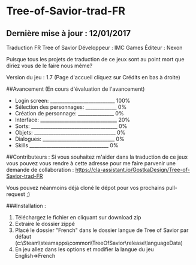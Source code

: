 # Tree-of-Savior-trad-FR
## Dernière mise à jour : 12/01/2017
Traduction FR Tree of Savior Développeur : IMC Games Éditeur : Nexon

Puisque tous les projets de traduction de ce jeux sont au point mort que diriez vous de le faire nous même?

Version du jeu : 1.7 (Page d'accueil cliquez sur Crédits en bas à droite)

##Avancement (En cours d'évaluation de l'avancement)

- Login screen: ___________________________ 100%
- Sélection des personnages: _____________ 0%
- Création de personnage: _______________ 0%
- Interface: ________________________________ 20%
- Sorts: ____________________________________ 0%
- Objets: __________________________________ 0%
- Dialogues: ______________________________ 0%
- Skills _________________________________ 0%



##Contributeurs :
Si vous souhaitez m'aider dans la traduction de ce jeux vous pouvez vous rendre à cette adresse pour me faire parvenir une demande de collaboration :
https://cla-assistant.io/GostkaDesign/Tree-of-Savior-trad-FR

Vous pouvez néanmoins déjà cloné le dépot pour vos prochains pull-request ;)



###Installation :

1. Téléchargez le fichier en cliquant sur download zip
2. Extraire le dossier zippé
3. Placé le dossier "French" dans le dossier langue de Tree of Savior par défaut (c:\Steam\steamapps\common\TreeOfSavior\release\languageData\)
4. En jeu allez dans les options et modifier la langue du jeu English=>French